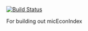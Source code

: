[![Build Status](https://travis-ci.org/tdmcarthur/micEcon.svg?branch=master)](https://travis-ci.org/tdmcarthur/micEcon)

For building out micEconIndex
